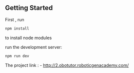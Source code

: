 

## Getting Started

First , run
```bash
npm install
```
to install node modules

run the development server:

```bash
npm run dev

```

The project link : - http://2.obotutor.roboticgenacademy.com/
